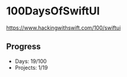 # 100DaysOfSwiftUI
https://www.hackingwithswift.com/100/swiftui

## Progress 
 - Days: 19/100
 - Projects: 1/19
